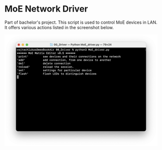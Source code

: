 # MoE Network Driver
Part of bachelor's project. This script is used to control MoE devices in LAN. It offers various actions listed in the screenshot below. 

![MoE Network Driver](MoE_driver_uvodni.png "Initial Screen")
